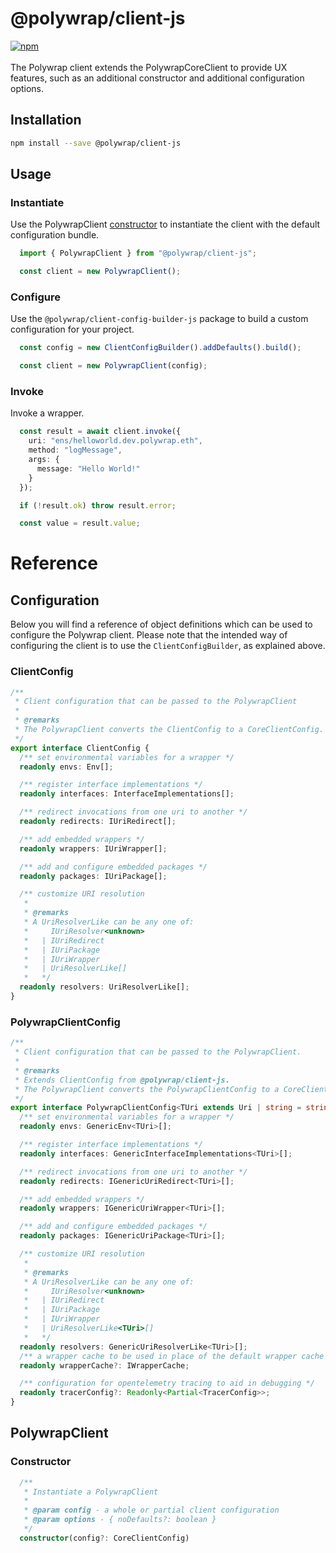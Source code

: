 # @polywrap/client-js
<a href="https://www.npmjs.com/package/@polywrap/client-js" target="_blank" rel="noopener noreferrer">
<img src="https://img.shields.io/npm/v/@polywrap/client-js.svg" alt="npm"/>
</a>

<br/>
<br/>
The Polywrap client extends the PolywrapCoreClient to provide UX features, such as an additional constructor and additional configuration options.

## Installation

```bash
npm install --save @polywrap/client-js
```

## Usage

### Instantiate

Use the PolywrapClient [constructor](#constructor) to instantiate the client with the default configuration bundle.

```ts
  import { PolywrapClient } from "@polywrap/client-js";

  const client = new PolywrapClient();
```

### Configure

Use the `@polywrap/client-config-builder-js` package to build a custom configuration for your project.

```ts
  const config = new ClientConfigBuilder().addDefaults().build();

  const client = new PolywrapClient(config);
```

### Invoke

Invoke a wrapper.

```ts
  const result = await client.invoke({
    uri: "ens/helloworld.dev.polywrap.eth",
    method: "logMessage",
    args: {
      message: "Hello World!"
    }
  });

  if (!result.ok) throw result.error;

  const value = result.value;
```

# Reference

## Configuration

Below you will find a reference of object definitions which can be used to configure the Polywrap client. Please note that the intended way of configuring the client is to use the `ClientConfigBuilder`, as explained above.

### ClientConfig
```ts
/**
 * Client configuration that can be passed to the PolywrapClient
 *
 * @remarks
 * The PolywrapClient converts the ClientConfig to a CoreClientConfig.
 */
export interface ClientConfig {
  /** set environmental variables for a wrapper */
  readonly envs: Env[];

  /** register interface implementations */
  readonly interfaces: InterfaceImplementations[];

  /** redirect invocations from one uri to another */
  readonly redirects: IUriRedirect[];

  /** add embedded wrappers */
  readonly wrappers: IUriWrapper[];

  /** add and configure embedded packages */
  readonly packages: IUriPackage[];

  /** customize URI resolution
   *
   * @remarks
   * A UriResolverLike can be any one of:
   *     IUriResolver<unknown>
   *   | IUriRedirect
   *   | IUriPackage
   *   | IUriWrapper
   *   | UriResolverLike[]
   *   */
  readonly resolvers: UriResolverLike[];
}
```

### PolywrapClientConfig
```ts
/**
 * Client configuration that can be passed to the PolywrapClient.
 *
 * @remarks
 * Extends ClientConfig from @polywrap/client-js.
 * The PolywrapClient converts the PolywrapClientConfig to a CoreClientConfig.
 */
export interface PolywrapClientConfig<TUri extends Uri | string = string> {
  /** set environmental variables for a wrapper */
  readonly envs: GenericEnv<TUri>[];

  /** register interface implementations */
  readonly interfaces: GenericInterfaceImplementations<TUri>[];

  /** redirect invocations from one uri to another */
  readonly redirects: IGenericUriRedirect<TUri>[];

  /** add embedded wrappers */
  readonly wrappers: IGenericUriWrapper<TUri>[];

  /** add and configure embedded packages */
  readonly packages: IGenericUriPackage<TUri>[];

  /** customize URI resolution
   *
   * @remarks
   * A UriResolverLike can be any one of:
   *     IUriResolver<unknown>
   *   | IUriRedirect
   *   | IUriPackage
   *   | IUriWrapper
   *   | UriResolverLike<TUri>[]
   *   */
  readonly resolvers: GenericUriResolverLike<TUri>[];
  /** a wrapper cache to be used in place of the default wrapper cache */
  readonly wrapperCache?: IWrapperCache;

  /** configuration for opentelemetry tracing to aid in debugging */
  readonly tracerConfig?: Readonly<Partial<TracerConfig>>;
}
```

## PolywrapClient

### Constructor
```ts
  /**
   * Instantiate a PolywrapClient
   *
   * @param config - a whole or partial client configuration
   * @param options - { noDefaults?: boolean }
   */
  constructor(config?: CoreClientConfig) 
```